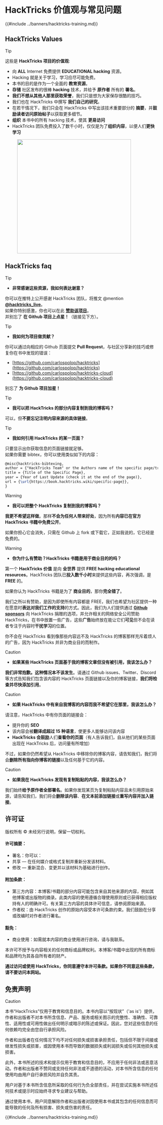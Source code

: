 # HackTricks 价值观与常见问题

{{#include ../banners/hacktricks-training.md}}

## HackTricks Values

> [!TIP]
> 这些是 **HackTricks 项目的价值观**:
>
> - 向 **ALL** Internet 免费提供 **EDUCATIONAL hacking** 资源。
>  - Hacking 就是关于学习，学习应尽可能免费。
>  - 本书的目的是作为一个全面的 **教育资源**。
> - **存储** 社区发布的很棒 **hacking** 技术，并给予 **原作者** 所有的 **署名**。
>  - **我们不想从其他人那里获取荣誉**，我们只是想为大家保存很酷的技巧。
>  - 我们也在 HackTricks 中撰写 **我们自己的研究**。
>  - 在若干情况下，我们只会在 HackTricks 中写出该技术重要部分的 **摘要**，并**鼓励读者访问原始帖子**以获取更多细节。
> - **组织** 本书中的所有 hacking 技术，使其 **更易访问**
>  - HackTricks 团队免费投入了数千小时，仅仅是为了**组织内容**，以便人们**更快学习**

<figure><img src="../images/hack tricks gif.gif" alt="" width="375"><figcaption></figcaption></figure>

## HackTricks faq

> [!TIP]
>
> - **非常感谢这些资源，我如何表达谢意？**

你可以在推特上公开感谢 HackTricks 团队，将推文 @mention [**@hacktricks_live**](https://twitter.com/hacktricks_live)。\
如果你特别感激，你也可以在此 [**赞助该项目**](https://github.com/sponsors/carlospolop)。\
并别忘了 **在 Github 项目上点星！**（链接见下方）。

> [!TIP]
>
> - **我如何为项目做贡献？**

你可以通过向相应的 Github 页面提交 **Pull Request**，与社区分享新的技巧或修复你在书中发现的错误：

- [https://github.com/carlospolop/hacktricks](https://github.com/carlospolop/hacktricks)
- [https://github.com/carlospolop/hacktricks-cloud](https://github.com/carlospolop/hacktricks-cloud)

别忘了 **为 Github 项目加星！**

> [!TIP]
>
> - **我可以把 HackTricks 的部分内容复制到我的博客吗？**

可以，但**不要忘记注明内容来源的具体链接**。

> [!TIP]
>
> - **我如何引用 HackTricks 的某一页面？**

只要显示出你获取信息的页面链接就足够。\
如果你需要 bibtex，你可以使用类似如下的内容：
```latex
@misc{hacktricks-bibtexing,
author = {"HackTricks Team" or the Authors name of the specific page/trick},
title = {Title of the Specific Page},
year = {Year of Last Update (check it at the end of the page)},
url = {\url{https://book.hacktricks.wiki/specific-page}},
}
```
> [!WARNING]
>
> - **我可以把整个 HackTricks 复制到我的博客吗？**

**我更不希望这样做**。那样**不会为任何人带来好处**，因为所有**内容已在官方 HackTricks 书籍中免费公开**。

如果你担心它会消失，只需在 Github 上 fork 或下载它，正如我说的，它已经是免费的。

> [!WARNING]
>
> - **你为什么有赞助？HackTricks 书籍是用于商业目的的吗？**

第一个 **HackTricks** **价值** 是向 **全世界** 提供 **FREE hacking educational resources**。HackTricks 团队已**投入数千小时**来提供这些内容，再次强调，是 **FREE** 的。

如果你认为 HackTricks 书籍是为了 **商业目的**，那你**完全错了**。

我们之所以有赞助，是因为即使所有内容都是 FREE，我们也希望为社区提供一种在愿意时**表达对我们工作的支持**的方式。因此，我们为人们提供通过 [**Github sponsors**](https://github.com/sponsors/carlospolop) 向 HackTricks 捐赠的选项，并允许相关的网络安全公司赞助 HackTricks，在书中放置一些广告，这些**广告**始终放在能让它们**可见**但不会在读者专注于内容时**干扰学习**的位置。

你不会在 HackTricks 看到像那些内容远不及 HackTricks 的博客那样充斥着烦人的广告，因为 HackTricks 并非为商业目的而制作。

> [!CAUTION]
>
> - **如果某些 HackTricks 页面基于我的博客文章但没有被引用，我该怎么办？**

**我们非常抱歉。这种情况本不该发生**。请通过 Github issues、Twitter、Discord 等方式告知我们包含该内容的 HackTricks 页面链接以及你的博客链接，**我们将检查并尽快添加引用**。

> [!CAUTION]
>
> - **如果 HackTricks 中有来自我博客的内容而我不希望它在那里，我该怎么办？**

请注意，HackTricks 中有你页面的链接会：

- 提升你的 **SEO**
- 该内容会被**翻译成超过 15 种语言**，使更多人能够访问该内容
- **HackTricks 会鼓励**人们**查看你的页面**（有人告诉我们，自从他们的某些页面出现在 HackTricks 后，访问量有所增加）

不过，如果你仍然希望从 HackTricks 中移除你的博客内容，请告知我们，我们将会**删除所有指向你博客的链接**以及任何基于它的内容。

> [!CAUTION]
>
> - **如果我在 HackTricks 发现有复制粘贴的内容，我该怎么办？**

我们始终**给予原作者全部署名**。如果你发现某页为复制粘贴内容且未引用原始来源，请告知我们，我们将会**删除该内容**、**在文本前添加链接**或**重写内容并加入链接**。

## 许可证

版权所有 © 未经另行说明，保留一切权利。

#### 许可摘要：

- 署名：你可以：
- 共享 — 在任何媒介或格式复制并重新分发该材料。
- 修改 — 重新混合、变更并以该材料为基础进行创作。

#### 附加条款：

- 第三方内容：本博客/书籍的部分内容可能包含来自其他来源的内容，例如其他博客或出版物的摘录。此类内容的使用遵循合理使用原则或已获得相应版权持有人的明确许可。有关第三方内容的具体许可信息，请参阅原始来源。
- 作者权：由 HackTricks 创作的原始内容受本许可条款约束。我们鼓励在分享或改编时对作者进行署名。

#### 豁免：

- 商业使用：如需就本内容的商业使用进行咨询，请与我联系。

本许可不授予与内容相关的任何商标或品牌权利。本博客/书籍中出现的所有商标和品牌均为其各自所有者的财产。

**通过访问或使用 HackTricks，你同意遵守本许可条款。如果你不同意这些条款，请不要访问本网站。**

## **免责声明**

> [!CAUTION]
> 本书“HackTricks”仅用于教育和信息目的。本书内容以“按现状”（'as is'）提供，作者和出版者不对本书所含信息、产品、服务或相关图示的完整性、准确性、可靠性、适用性或可用性做出任何明示或暗示的陈述或保证。因此，您对这些信息的任何依赖均完全由您自行承担风险。
>
> 作者和出版者在任何情况下均不对任何损失或损害承担责任，包括但不限于间接或继发性损失或损害，或因使用本书而导致的数据损失或利润损失或任何其他损失或损害。
>
> 此外，本书所述的技术和提示仅用于教育和信息目的，不应用于任何非法或恶意活动。作者和出版者不赞同或支持任何非法或不道德的活动，对本书所含信息的任何使用均由用户自行承担风险并自负其责。
>
> 用户对基于本书所含信息所采取的任何行为负全部责任，并在尝试实施本书所述任何技术或提示时应始终寻求专业建议与帮助。
>
> 通过使用本书，用户同意解除作者和出版者对因使用本书或其包含的任何信息而可能导致的任何及所有损害、损失或伤害的责任。

{{#include ../banners/hacktricks-training.md}}
